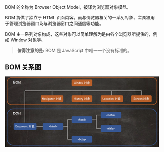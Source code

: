 BOM 的全称为 Browser Object Model，被译为浏览器对象模型。

BOM 提供了独立于 HTML 页面内容，而与浏览器相关的一系列对象。主要被用于管理浏览器窗口及与浏览器窗口之间通信等功能。

BOM 由一系列对象构成，这些对象可以简单理解为是由各个浏览器所提供的，例如 Window 对象等。

> **值得注意的是:** BOM 是 JavaScript 中唯一一个没有标准的。

## BOM 关系图

![](images/01.png) 

